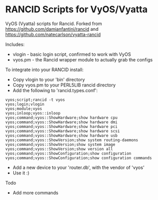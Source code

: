 RANCID Scripts for VyOS/Vyatta
======

VyOS (Vyatta) scripts for Rancid.  Forked from
https://github.com/damianfantini/rancid and
https://github.com/natecarlson/vyatta-rancid

Includes:

* vlogin - basic login script, confirmed to work with VyOS
* vyos.pm - the Rancid wrapper module to actually grab the configs

To integrate into your RANCID install:

* Copy vlogin to your 'bin' directory
* Copy vyos.pm to your PERL5LIB rancid directory
* Add the following to 'rancid.types.conf':
```
vyos;script;rancid -t vyos
vyos;login;vlogin
vyos;module;vyos
vyos;inloop;vyos::inloop
vyos;command;vyos::ShowHardware;show hardware cpu
vyos;command;vyos::ShowHardware;show hardware dmi
vyos;command;vyos::ShowHardware;show hardware pci
vyos;command;vyos::ShowHardware;show hardware scsi
vyos;command;vyos::ShowHardware;show hardware usb
vyos;command;vyos::ShowVersion;show system routing-daemons
vyos;command;vyos::ShowVersion;show system image
vyos;command;vyos::ShowVersion;show version all
vyos;command;vyos::ShowConfiguration;show configuration
vyos;command;vyos::ShowConfiguration;show configuration commands
```
* Add a new device to your 'router.db', with the vendor of 'vyos'
* Use it  :)

Todo

* Add more commands